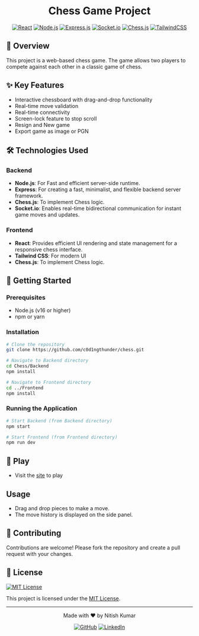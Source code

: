 <div align="center">

# Chess Game Project

[![React](https://img.shields.io/badge/react-%23087EA4.svg?style=for-the-badge&logo=react&logoColor=white&labelColor=087EA4&color=149ECA)](https://reactjs.org/)
[![Node.js](https://img.shields.io/badge/Node.js-339933?style=for-the-badge&logo=node.js&logoColor=white)](https://nodejs.org/)
  [![Express.js](https://img.shields.io/badge/Express.js-000000?style=for-the-badge&logo=express&logoColor=white)](https://expressjs.com/)
  [![Socket.io](https://img.shields.io/badge/Socket.io-010101?style=for-the-badge&logo=socket.io&logoColor=white)](https://socket.io/)
[![Chess.js](https://img.shields.io/badge/Chess.js-1A1A1A?style=for-the-badge)](https://github.com/jhlywa/chess.js)
  [![TailwindCSS](https://img.shields.io/badge/tailwindcss-%2338B2AC.svg?style=for-the-badge&logo=tailwind-css&logoColor=white)](https://tailwindcss.com/)

  </div>

## 📖 Overview

This project is a web-based chess game. The game allows two players to compete against each other in a classic game of chess.

## ✨ Key Features

- Interactive chessboard with drag-and-drop functionality
- Real-time move validation
- Real-time connectivity
- Screen-lock feature to stop scroll
- Resign and New game
- Export game as image or PGN

## 🛠️ Technologies Used

### Backend

- **Node.js**: For Fast and efficient server-side runtime.
- **Express**: For creating a fast, minimalist, and flexible backend server framework.
- **Chess.js**: To implement Chess logic.
- **Socket.io**: Enables real-time bidirectional communication for instant game moves and updates.

### Frontend

- **React**: Provides efficient UI rendering and state management for a responsive chess interface.
- **Tailwind CSS**: For modern UI
- **Chess.js**: To implement Chess logic.

## 🚀 Getting Started

### Prerequisites
- Node.js (v16 or higher)
- npm or yarn

### Installation
```bash
# Clone the repository
git clone https://github.com/c0d1ngthunder/chess.git

# Navigate to Backend directory
cd Chess/Backend
npm install

# Navigate to Frontend directory
cd ../Frontend
npm install
```

### Running the Application
```bash
# Start Backend (from Backend directory)
npm start

# Start Frontend (from Frontend directory)
npm run dev
```

## 🔗 Play

- Visit the [site](https://chess-frontend-dk5t.onrender.com/) to play

## Usage

- Drag and drop pieces to make a move.
- The move history is displayed on the side panel.

## 🤝 Contributing

Contributions are welcome! Please fork the repository and create a pull request with your changes.

## 📝 License

[![MIT License](https://img.shields.io/badge/LICENSE-MIT-E41B17.svg?style=for-the-badge&labelColor=FFC400&color=E41B17&logoColor=white)](LICENSE)



This project is licensed under the [MIT License](LICENSE).

---
<div align="center">
  Made with ❤️ by Nitish Kumar

  <br/>

  
  [![GitHub](https://img.shields.io/badge/github-%23121011.svg?style=for-the-badge&logo=github&logoColor=white)](https://github.com/c0d1ngthunder)
  [![LinkedIn](https://img.shields.io/badge/linkedin-%230A66C2.svg?style=for-the-badge&logo=linkedin&logoColor=white&labelColor=0A66C2&color=0D76E3)](https://linkedin.com/in/nitish-thedev)
</div>